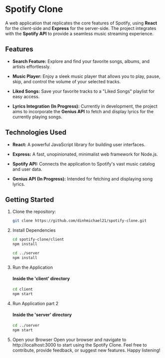 # Spotify Clone

A web application that replicates the core features of Spotify, using **React** for the client-side and **Express** for the server-side. The project integrates with the **Spotify API** to provide a seamless music streaming experience.

## Features

- **Search Feature:** Explore and find your favorite songs, albums, and artists effortlessly.
  
- **Music Player:** Enjoy a sleek music player that allows you to play, pause, skip, and control the volume of your selected tracks.

- **Liked Songs:** Save your favorite tracks to a "Liked Songs" playlist for easy access.

- **Lyrics Integration (In Progress):** Currently in development, the project aims to incorporate the **Genius API** to fetch and display lyrics for the currently playing songs.

## Technologies Used

- **React:** A powerful JavaScript library for building user interfaces.

- **Express:** A fast, unopinionated, minimalist web framework for Node.js.

- **Spotify API:** Connects the application to Spotify's vast music catalog and user data.

- **Genius API (In Progress):** Intended for fetching and displaying song lyrics.

## Getting Started

1. Clone the repository:
   ```bash
   git clone https://github.com/dinhmichael21/spotify-clone.git

2. Install Dependencies
   ```bash
   cd spotify-clone/client
   npm install

   cd ../server
   npm install

3. Run the Application
    #### Inside the 'client' directory
    ```bash
    cd client
    npm start
    
4. Run Application part 2
    #### Inside the 'server' directory
    ```bash
    cd ../server
    npm start

5. Open your Browser
    Open your browser and navigate to http://localhost:3000 to start using the Spotify Clone.
    Feel free to contribute, provide feedback, or suggest new features. Happy listening!


